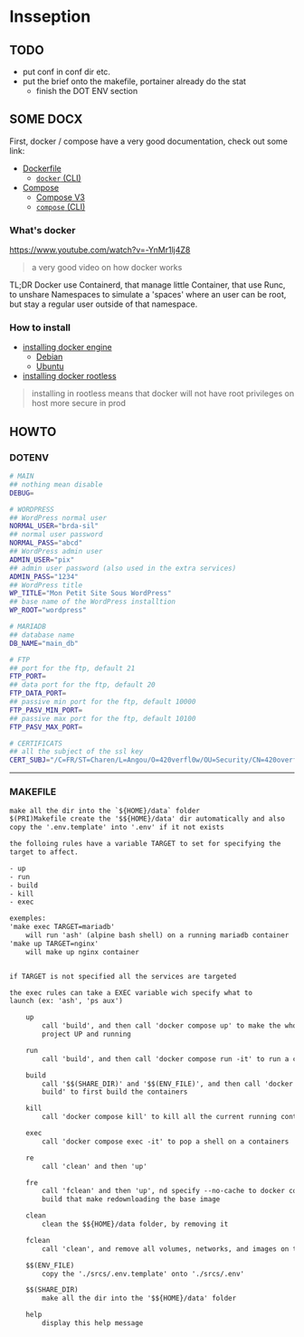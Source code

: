 # Insseption

## TODO

- put conf in conf dir etc.
- put the brief onto the makefile, portainer already do the stat
  - finish the DOT ENV section

## SOME DOCX

First, docker / compose have a very good documentation, check out some link:

- [Dockerfile](https://docs.docker.com/engine/reference/builder/)
  - [`docker` (CLI)](https://docs.docker.com/engine/reference/commandline/cli/)
- [Compose](https://docs.docker.com/compose/compose-file/)
  - [Compose V3](https://docs.docker.com/compose/compose-file/compose-file-v3/)
  - [`compose` (CLI)](https://docs.docker.com/compose/reference/)

### What's docker

https://www.youtube.com/watch?v=-YnMr1lj4Z8
> a very good video on how docker works

TL;DR
Docker use Containerd, that manage little Container, that use Runc, to unshare Namespaces to simulate a 'spaces' where an user can be root, but stay a regular user outside of that namespace.

### How to install

- [installing docker engine](https://docs.docker.com/engine/install/)
  - [Debian](https://docs.docker.com/engine/install/debian)
  - [Ubuntu](https://docs.docker.com/engine/install/ubuntu)
- [installing docker rootless](https://docs.docker.com/engine/security/rootless/)
> installing in rootless means that docker will not have root privileges on host
> more secure in prod

## HOWTO

### DOTENV

```bash
# MAIN
## nothing mean disable
DEBUG=

# WORDPRESS
## WordPress normal user
NORMAL_USER="brda-sil"
## normal user password
NORMAL_PASS="abcd"
## WordPress admin user
ADMIN_USER="pix"
## admin user password (also used in the extra services)
ADMIN_PASS="1234"
## WordPress title
WP_TITLE="Mon Petit Site Sous WordPress"
## base name of the WordPress installtion
WP_ROOT="wordpress"

# MARIADB
## database name
DB_NAME="main_db"

# FTP
## port for the ftp, default 21
FTP_PORT=
## data port for the ftp, default 20
FTP_DATA_PORT=
## passive min port for the ftp, default 10000
FTP_PASV_MIN_PORT=
## passive max port for the ftp, default 10100
FTP_PASV_MAX_PORT=

# CERTIFICATS
## all the subject of the ssl key
CERT_SUBJ="/C=FR/ST=Charen/L=Angou/O=420verfl0w/OU=Security/CN=420overfl0w"
```

---

### MAKEFILE


```txt
make all the dir into the `${HOME}/data` folder
$(PRI)Makefile create the '$${HOME}/data' dir automatically and also
copy the '.env.template' into '.env' if it not exists

the folloing rules have a variable TARGET to set for specifying the
target to affect.

- up
- run
- build
- kill
- exec

exemples:
'make exec TARGET=mariadb'
	will run 'ash' (alpine bash shell) on a running mariadb container
'make up TARGET=nginx'
	will make up nginx container


if TARGET is not specified all the services are targeted

the exec rules can take a EXEC variable wich specify what to
launch (ex: 'ash', 'ps aux')

	up
		call 'build', and then call 'docker compose up' to make the whole
		project UP and running

	run
		call 'build', and then call 'docker compose run -it' to run a containers

	build
		call '$$(SHARE_DIR)' and '$$(ENV_FILE)', and then call 'docker compose
		build' to first build the containers

	kill
		call 'docker compose kill' to kill all the current running containers

	exec
		call 'docker compose exec -it' to pop a shell on a containers

	re
		call 'clean' and then 'up'

	fre
		call 'fclean' and then 'up', nd specify --no-cache to docker compose
		build that make redownloading the base image

	clean
		clean the $${HOME}/data folder, by removing it

	fclean
		call 'clean', and remove all volumes, networks, and images on the host

	$$(ENV_FILE)
		copy the './srcs/.env.template' onto './srcs/.env'

	$$(SHARE_DIR)
		make all the dir into the '$${HOME}/data' folder

	help
		display this help message
```
